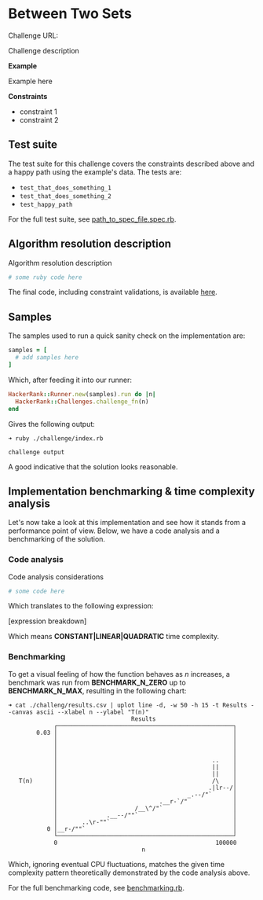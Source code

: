 # Between Two Sets

Challenge URL:

Challenge description

**Example**

Example here

**Constraints**

- constraint 1
- constraint 2

## Test suite

The test suite for this challenge covers the constraints described above and a happy path using the example's data. The tests are:

- `test_that_does_something_1`
- `test_that_does_something_2`
- `test_happy_path`

For the full test suite, see [path_to_spec_file.spec.rb](./path_to_spec_file.rb).

## Algorithm resolution description

Algorithm resolution description

```ruby
# some ruby code here
```

The final code, including constraint validations, is available [here](./path_to_file.rb).

## Samples

The samples used to run a quick sanity check on the implementation are:

```ruby
samples = [
  # add samples here
]
```

Which, after feeding it into our runner:

```ruby
HackerRank::Runner.new(samples).run do |n|
  HackerRank::Challenges.challenge_fn(n)
end
```

Gives the following output:

```
➜ ruby ./challenge/index.rb

challenge output
```

A good indicative that the solution looks reasonable.

## Implementation benchmarking & time complexity analysis

Let's now take a look at this implementation and see how it stands from a performance point of view. Below, we have a code analysis and a benchmarking of the solution.

### Code analysis

Code analysis considerations

```ruby
# some code here
```

Which translates to the following expression:

[expression breakdown]

Which means **CONSTANT|LINEAR|QUADRATIC** time complexity.

### Benchmarking

To get a visual feeling of how the function behaves as $n$ increases, a benchmark was run from **BENCHMARK_N_ZERO** up to **BENCHMARK_N_MAX**, resulting in the following chart:

```console
➜ cat ./challeng/results.csv | uplot line -d, -w 50 -h 15 -t Results --canvas ascii --xlabel n --ylabel "T(n)"
                                   Results
             ┌──────────────────────────────────────────────────┐
        0.03 │                                                  │
             │                                                  │
             │                                                  │
             │                                                  │
             │                                            ..    │
             │                                            ||    │
             │                                            ||    │
   T(n)      │                                            /\    │
             │                                           .|lr--/│
             │                                     _.--/"`      │
             │                             .__r-`/"             │
             │                      /__\^/"`                    │
             │              .__--/""`                           │
             │       ..\r-""`                                   │
           0 │__r-/""`                                          │
             └──────────────────────────────────────────────────┘
             0                                             100000
                                      n
```

Which, ignoring eventual CPU fluctuations, matches the given time complexity pattern theoretically demonstrated by the code analysis above.

For the full benchmarking code, see [benchmarking.rb](./benchmarking.rb).
